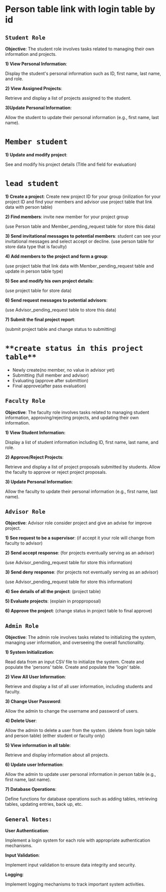 # **Person table link with login table by id**
## **`Student Role`**
**Objective**: The student role involves tasks related to managing their own information and projects.


**1) View Personal Information**:

Display the student's personal information such as ID, first name, last name, and role.

**2) View Assigned Projects**:

Retrieve and display a list of projects assigned to the student.

**3)Update Personal Information**:

Allow the student to update their personal information (e.g., first name, last name).


# **`Member student`**
**1) Update and modify project**:

See and modify his project details (Title and field for evaluation)


# **`lead student`**

**1) Create a project**: Create new project ID for your group 
(inilization for your project ID and find your members and advisor use project table that link data with person table)

**2) Find members**: invite new member for your project group

(use Person table and Member_pending_request table for store this data)

**3) Send invitational messages to potential members**:
student can see your invitational messages and select accept or decline.
(use person table for store data type that is faculty)

**4) Add members to the project and form a group**:

(use project table that link data with Member_pending_request table
and update in person table type)

**5) See and modify his own project details**: 

(use project table for store data)

**6) Send request messages to potential advisors**:

(use Advisor_pending_request table to store this data)

**7) Submit the final project report**:

(submit project table and change status to submitting)

# `**create status in this project table**`
*   Newly create(no member, no value in advisor yet)
*   Submitting (full member and advisor)
*   Evaluating (approve after submittion)
*   Final approve(after pass evaluation)



## **`Faculty Role`**
**Objective**:
The faculty role involves tasks related to managing student information, approving/rejecting projects, and updating their own information.

**1) View Student Information:**

Display a list of student information including ID, first name, last name, and role.

**2) Approve/Reject Projects**:

Retrieve and display a list of project proposals submitted by students.
Allow the faculty to approve or reject project proposals.

**3) Update Personal Information**:

Allow the faculty to update their personal information (e.g., first name, last name).



## **`Advisor Role`**
**Objective**:
Advisor role consider project and give an advise for improve project.

**1) See request to be a supervisor**: (if accept it your role will change from faculty to advisor)

**2) Send accept response**: (for projects eventually serving as an advisor)
 
 (use Advisor_pending_request table for store this information)

**3) Send deny response**: (for projects not eventually serving as an advisor)
 
 (use Advisor_pending_request table for store this information)

**4) See details of all the project**: (project table)

**5) Evaluate projects**: (explain in propproposal)

**6) Approve the project**: (change status in project table to final approve)



## **`Admin Role`**
**Objective**:
The admin role involves tasks related to initializing the system, managing user information, and overseeing the overall functionality.

**1) System Initialization**:

Read data from an input CSV file to initialize the system.
Create and populate the 'persons' table.
Create and populate the 'login' table.

**2) View All User Information**:

Retrieve and display a list of all user information, including students and faculty.

**3) Change User Password**:

Allow the admin to change the username and password of users.

**4) Delete User**:

Allow the admin to delete a user from the system. (delete from login table and person table) (either student or faculty only)

**5) View information in all table**:

Retrieve and display information about all projects.

**6) Update user Information**:

Allow the admin to update user personal information in person table (e.g., first name, last name).

**7) Database Operations**:

Define functions for database operations such as adding tables, retrieving tables, updating entries, back up, etc.



## **`General Notes:`**
**User Authentication**:

Implement a login system for each role with appropriate authentication mechanisms.

**Input Validation**:

Implement input validation to ensure data integrity and security.

**Logging**:

Implement logging mechanisms to track important system activities.